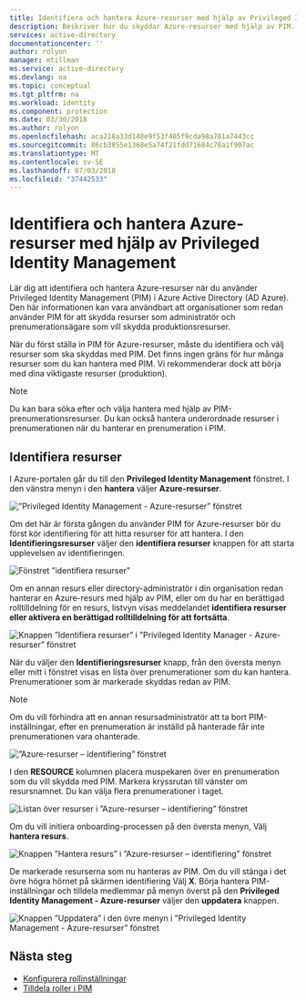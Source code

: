 ```yaml
---
title: Identifiera och hantera Azure-resurser med hjälp av Privileged Identity Management | Microsoft Docs
description: Beskriver hur du skyddar Azure-resurser med hjälp av PIM.
services: active-directory
documentationcenter: ''
author: rolyon
manager: mtillman
ms.service: active-directory
ms.devlang: na
ms.topic: conceptual
ms.tgt_pltfrm: na
ms.workload: identity
ms.component: protection
ms.date: 03/30/2018
ms.author: rolyon
ms.openlocfilehash: aca218a33d148e9f53f405f9cda98a701a7443cc
ms.sourcegitcommit: 86cb3855e1368e5a74f21fdd71684c78a1f907ac
ms.translationtype: MT
ms.contentlocale: sv-SE
ms.lasthandoff: 07/03/2018
ms.locfileid: "37442533"
---
```

# <a name="discover-and-manage-azure-resources-by-using-privileged-identity-management"></a>Identifiera och hantera Azure-resurser med hjälp av Privileged Identity Management

Lär dig att identifiera och hantera Azure-resurser när du använder Privileged Identity Management (PIM) i Azure Active Directory (AD Azure). Den här informationen kan vara användbart att organisationer som redan använder PIM för att skydda resurser som administratör och prenumerationsägare som vill skydda produktionsresurser.

När du först ställa in PIM för Azure-resurser, måste du identifiera och välj resurser som ska skyddas med PIM. Det finns ingen gräns för hur många resurser som du kan hantera med PIM. Vi rekommenderar dock att börja med dina viktigaste resurser (produktion).

> [!NOTE]
> Du kan bara söka efter och välja hantera med hjälp av PIM-prenumerationsresurser. Du kan också hantera underordnade resurser i prenumerationen när du hanterar en prenumeration i PIM.

## <a name="discover-resources"></a>Identifiera resurser

I Azure-portalen går du till den **Privileged Identity Management** fönstret. I den vänstra menyn i den **hantera** väljer **Azure-resurser**.

![”Privileged Identity Management - Azure-resurser” fönstret](media/azure-pim-resource-rbac/aadpim_manage_azure_resources.png)

Om det här är första gången du använder PIM för Azure-resurser bör du först kör identifiering för att hitta resurser för att hantera. I den **Identifieringsresurser** väljer den **identifiera resurser** knappen för att starta upplevelsen av identifieringen.

![Fönstret ”identifiera resurser”](media/azure-pim-resource-rbac/aadpim_first_run_discovery.png)

Om en annan resurs eller directory-administratör i din organisation redan hanterar en Azure-resurs med hjälp av PIM, eller om du har en berättigad rolltilldelning för en resurs, listvyn visas meddelandet **identifiera resurser eller aktivera en berättigad rolltilldelning för att fortsätta**. 

![Knappen ”Identifiera resurser” i ”Privileged Identity Manager - Azure-resurser” fönstret](media/azure-pim-resource-rbac/aadpim_discover_eligible_not_active.png)

När du väljer den **Identifieringsresurser** knapp, från den översta menyn eller mitt i fönstret visas en lista över prenumerationer som du kan hantera. Prenumerationer som är markerade skyddas redan av PIM.

> [!NOTE]
> Om du vill förhindra att en annan resursadministratör att ta bort PIM-inställningar, efter en prenumeration är inställd på hanterade får inte prenumerationen vara ohanterade.

![”Azure-resurser – identifiering” fönstret](media/azure-pim-resource-rbac/aadpim_discovery_some_selected.png)

I den **RESOURCE** kolumnen placera muspekaren över en prenumeration som du vill skydda med PIM. Markera kryssrutan till vänster om resursnamnet. Du kan välja flera prenumerationer i taget.

![Listan över resurser i ”Azure-resurser – identifiering” fönstret](media/azure-pim-resource-rbac/aadpim_discovery_all_selected.png)

Om du vill initiera onboarding-processen på den översta menyn, Välj **hantera resurs**.

![Knappen ”Hantera resurs” i ”Azure-resurser – identifiering” fönstret](media/azure-pim-resource-rbac/aadpim_discovery_click_manage.png)

De markerade resurserna som nu hanteras av PIM. Om du vill stänga i det övre högra hörnet på skärmen identifiering Välj **X**. Börja hantera PIM-inställningar och tilldela medlemmar på menyn överst på den **Privileged Identity Management - Azure-resurser** väljer den **uppdatera** knappen.

![Knappen ”Uppdatera” i den övre menyn i ”Privileged Identity Management - Azure-resurser” fönstret](media/azure-pim-resource-rbac/aadpim_discovery_resources_refresh.png)

## <a name="next-steps"></a>Nästa steg

- [Konfigurera rollinställningar](pim-resource-roles-configure-role-settings.md)
- [Tilldela roller i PIM](pim-resource-roles-assign-roles.md)

